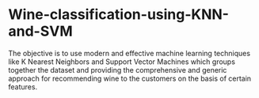 # Wine-classification-using-KNN-and-SVM
The objective is to use modern and effective machine learning techniques like K Nearest Neighbors and Support Vector Machines which groups together the dataset and providing the comprehensive and generic approach for recommending wine to the customers on the basis of certain features.
